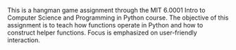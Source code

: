 This is a hangman game assignment through the MIT 6.0001 Intro to Computer Science and Programming in Python course.
The objective of this assignment is to teach how functions operate in Python and how to construct helper functions. Focus is emphasized on user-friendly interaction.
